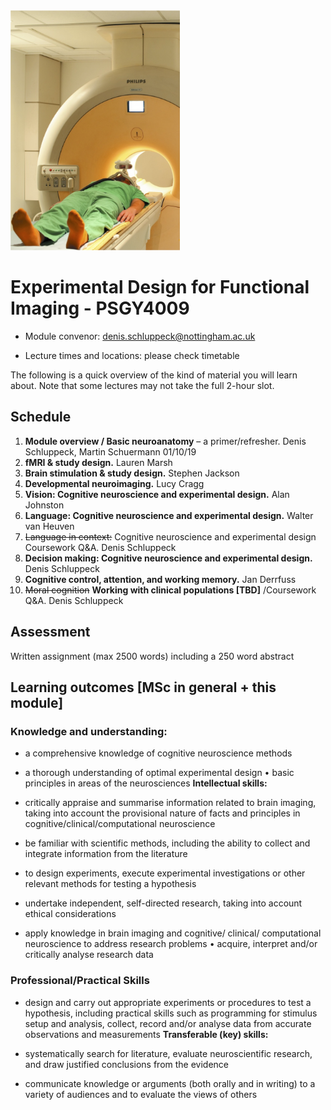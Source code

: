 <img src="scanner.png" height="384px">

# Experimental Design for Functional Imaging - PSGY4009

- Module convenor: <a href="mailto:denis.schluppeck@nottingham.ac.uk?subject=EDFFI-handbook">denis.schluppeck@nottingham.ac.uk</a>

- Lecture times and locations: please check timetable

The following is a quick overview of the kind of material you will learn about. Note that some lectures may not take the full 2-hour slot.

## Schedule

1.	**Module overview / Basic neuroanatomy** – a primer/refresher. Denis Schluppeck, Martin Schuermann	01/10/19
2.	**fMRI & study design.**	Lauren Marsh
3.	**Brain stimulation & study design.**	Stephen Jackson
4.	**Developmental neuroimaging.**	Lucy Cragg
5.	**Vision: Cognitive neuroscience and experimental design.**	Alan Johnston
6.	**Language: Cognitive neuroscience and experimental design.**	Walter van Heuven
7.	~~Language in context:~~ Cognitive neuroscience and experimental design
Coursework Q&A.	Denis Schluppeck
8.	**Decision making: Cognitive neuroscience and experimental design.**	Denis Schluppeck
9.	**Cognitive control, attention, and working memory.**	Jan Derrfuss
10.	~~Moral cognition~~ **Working with clinical populations [TBD]** /Coursework Q&A.	Denis Schluppeck




## Assessment

Written assignment (max 2500 words) including a 250 word abstract

## Learning outcomes [MSc in general + this module] 


### Knowledge and understanding:

-   a comprehensive knowledge of cognitive neuroscience methods

-   a thorough understanding of optimal experimental design • basic
    principles in areas of the neurosciences **Intellectual skills:**

-   critically appraise and summarise information related to brain
    imaging, taking into account the provisional nature of facts and
    principles in cognitive/clinical/computational neuroscience

-   be familiar with scientific methods, including the ability to
    collect and integrate information from the literature

-   to design experiments, execute experimental investigations or other
    relevant methods for testing a hypothesis

-   undertake independent, self-directed research, taking into account
    ethical considerations

-   apply knowledge in brain imaging and cognitive/ clinical/
    computational neuroscience to address research problems • acquire,
    interpret and/or critically analyse research data
    
### Professional/Practical Skills

-   design and carry out appropriate experiments or procedures to test a
    hypothesis, including practical skills such as programming for
    stimulus setup and analysis, collect, record and/or analyse data
    from accurate observations and measurements **Transferable (key)
    skills:**

-   systematically search for literature, evaluate neuroscientific
    research, and draw justified conclusions from the evidence

-   communicate knowledge or arguments (both orally and in writing) to a
    variety of audiences and to evaluate the views of others
